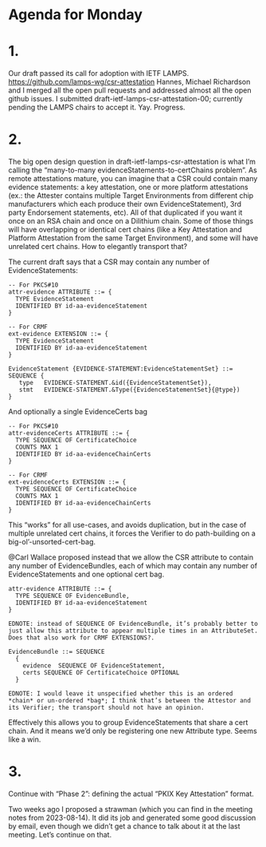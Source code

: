 # Agenda for Monday

# 1.

Our draft passed its call for adoption with IETF LAMPS.
https://github.com/lamps-wg/csr-attestation
Hannes, Michael Richardson and I merged all the open pull requests and addressed almost all the open github issues.
I submitted draft-ietf-lamps-csr-attestation-00; currently pending the LAMPS chairs to accept it.
Yay. Progress.

# 2.

The big open design question in draft-ietf-lamps-csr-attestation is what I’m calling the “many-to-many evidenceStatements-to-certChains problem”.
As remote attestations mature, you can imagine that a CSR could contain many evidence statements: a key attestation, one or more platform attestations (ex.: the Attester contains multiple Target Environments from different chip manufacturers which each produce their own EvidenceStatement), 3rd party Endorsement statements, etc). All of that duplicated if you want it once on an RSA chain and once on a Dilithium chain.
Some of those things will have overlapping or identical cert chains (like a Key Attestation and Platform Attestation from the same Target Environment), and some will have unrelated cert chains.
How to elegantly transport that?

The current draft says that a CSR may contain any number of EvidenceStatements:

```
-- For PKCS#10
attr-evidence ATTRIBUTE ::= {
  TYPE EvidenceStatement
  IDENTIFIED BY id-aa-evidenceStatement
}

-- For CRMF
ext-evidence EXTENSION ::= {
  TYPE EvidenceStatement
  IDENTIFIED BY id-aa-evidenceStatement
}

EvidenceStatement {EVIDENCE-STATEMENT:EvidenceStatementSet} ::= SEQUENCE {
   type   EVIDENCE-STATEMENT.&id({EvidenceStatementSet}),
   stmt   EVIDENCE-STATEMENT.&Type({EvidenceStatementSet}{@type})
}
```

And optionally a single EvidenceCerts bag


```
-- For PKCS#10
attr-evidenceCerts ATTRIBUTE ::= {
  TYPE SEQUENCE OF CertificateChoice
  COUNTS MAX 1
  IDENTIFIED BY id-aa-evidenceChainCerts
}

-- For CRMF
ext-evidenceCerts EXTENSION ::= {
  TYPE SEQUENCE OF CertificateChoice
  COUNTS MAX 1
  IDENTIFIED BY id-aa-evidenceChainCerts
}
```

This “works” for all use-cases, and avoids duplication, but in the case of multiple unrelated cert chains, it forces the Verifier to do path-building on a big-ol’-unsorted-cert-bag.


@Carl Wallace proposed instead that we allow the CSR attribute to contain any number of EvidenceBundles, each of which may contain any number of EvidenceStatements and one optional cert bag.

```
attr-evidence ATTRIBUTE ::= {
  TYPE SEQUENCE OF EvidenceBundle,
  IDENTIFIED BY id-aa-evidenceStatement
}

EDNOTE: instead of SEQUENCE OF EvidenceBundle, it’s probably better to just allow this attribute to appear multiple times in an AttributeSet. Does that also work for CRMF EXTENSIONS?.

EvidenceBundle ::= SEQUENCE
  {
    evidence  SEQUENCE OF EvidenceStatement,
    certs SEQUENCE OF CertificateChoice OPTIONAL
  }

EDNOTE: I would leave it unspecified whether this is an ordered *chain* or un-ordered *bag*; I think that’s between the Attestor and its Verifier; the transport should not have an opinion.
```

Effectively this allows you to group EvidenceStatements that share a cert chain. And it means we’d only be registering one new Attribute type. Seems like a win.


# 3.

Continue with “Phase 2”: defining the actual “PKIX Key Attestation” format.

Two weeks ago I proposed a strawman (which you can find in the meeting notes from 2023-08-14). It did its job and generated some good discussion by email, even though we didn’t get a chance to talk about it at the last meeting. Let’s continue on that.
